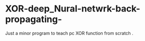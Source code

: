 # XOR-deep_Nural-netwrk-back-propagating-
Just a minor program to teach pc XOR function from scratch . 
